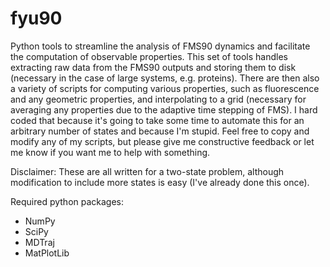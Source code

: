 # fyu90
Python tools to streamline the analysis of FMS90 dynamics and facilitate the computation of observable properties. 
This set of tools handles extracting raw data from the FMS90 outputs and storing them to disk (necessary in the case of large systems, e.g. proteins).
There are then also a variety of scripts for computing various properties, such as fluorescence and any geometric properties, and interpolating to a grid (necessary for averaging any properties due to the adaptive time stepping of FMS).
I hard coded that because it's going to take some time to automate this for an arbitrary number of states and because I'm stupid.
Feel free to copy and modify any of my scripts, but please give me constructive feedback or let me know if you want me to help with something. 

Disclaimer: These are all written for a two-state problem, although modification to include more states is easy (I've already done this once).

Required python packages:
- NumPy
- SciPy
- MDTraj
- MatPlotLib
